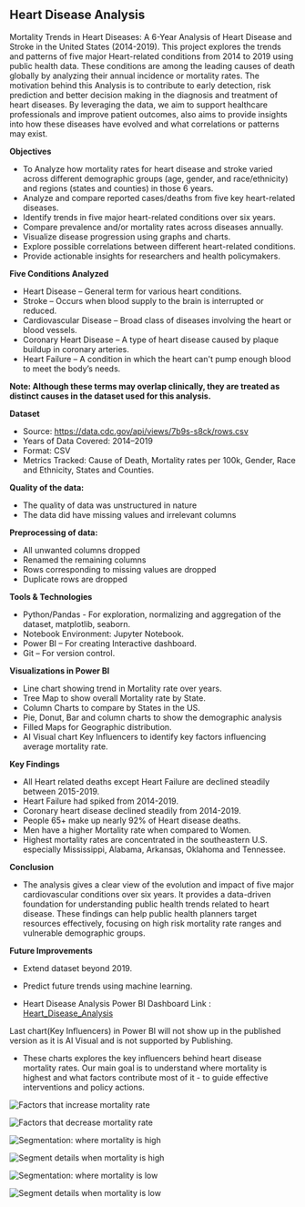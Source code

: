 ## Heart Disease Analysis

Mortality Trends in Heart Diseases: A 6-Year Analysis of Heart Disease and Stroke in the United States (2014-2019).
This project explores the trends and patterns of five major Heart-related conditions from 2014 to 2019 using public health data. These conditions are among the leading causes of death globally by analyzing their annual incidence or mortality rates.
The motivation behind this Analysis is to contribute to early detection, risk prediction and better decision making in the diagnosis and treatment of heart diseases. By leveraging the data, we aim to support healthcare professionals and improve patient outcomes, also aims to provide insights into how these diseases have evolved and what correlations or patterns may exist.


**Objectives** 
* To Analyze how mortality rates for heart disease and stroke varied across different demographic groups (age, gender, and race/ethnicity) and regions (states and counties) in those 6 years.
* Analyze and compare reported cases/deaths from five key heart-related diseases.
* Identify trends in five major heart-related conditions over six years.
* Compare prevalence and/or mortality rates across diseases annually.
* Visualize disease progression using graphs and charts.
* Explore possible correlations between different heart-related conditions.
* Provide actionable insights for researchers and health policymakers.

**Five Conditions Analyzed**

* Heart Disease – General term for various heart conditions.
* Stroke – Occurs when blood supply to the brain is interrupted or reduced.
* Cardiovascular Disease – Broad class of diseases involving the heart or blood vessels.
* Coronary Heart Disease – A type of heart disease caused by plaque buildup in coronary arteries.
* Heart Failure – A condition in which the heart can't pump enough blood to meet the body’s needs.

**Note: Although these terms may overlap clinically, they are treated as distinct causes in the dataset used for this analysis.**

**Dataset**

* Source: https://data.cdc.gov/api/views/7b9s-s8ck/rows.csv
* Years of Data Covered: 2014–2019
* Format: CSV
* Metrics Tracked: Cause of Death, Mortality rates per 100k, Gender, Race and Ethnicity, States and Counties.

**Quality of the data:** 
* The quality of data was unstructured in nature
* The data did have missing values and irrelevant columns

**Preprocessing of data:**
* All unwanted columns dropped
* Renamed the remaining columns
* Rows corresponding to missing values are dropped
* Duplicate rows are dropped

**Tools & Technologies**

* Python/Pandas - For exploration, normalizing and aggregation of the dataset, matplotlib, seaborn.
* Notebook Environment: Jupyter Notebook.
* Power BI – For creating Interactive dashboard.
* Git – For version control.

**Visualizations in Power BI**

* Line chart showing trend in Mortality rate over years.
* Tree Map to show overall Mortality rate by State.
* Column Charts to compare by States in the US.
* Pie, Donut, Bar and column charts to show the demographic analysis
* Filled Maps for Geographic distribution.
* AI Visual chart Key Influencers to identify key factors influencing average mortality rate.

**Key Findings**

* All Heart related deaths except Heart Failure are declined steadily between 2015-2019.
* Heart Failure had spiked from 2014-2019.
* Coronary heart disease declined steadily from 2014-2019.
* People 65+ make up nearly 92% of Heart disease deaths.
* Men have a higher Mortality rate when compared to Women.
* Highest mortality rates are concentrated in the southeastern U.S. especially Mississippi, Alabama, Arkansas, Oklahoma and Tennessee.

**Conclusion**

* The analysis gives a clear view of the evolution and impact of five major cardiovascular conditions over six years. It provides a data-driven foundation for understanding public health trends related to heart disease. These findings can help public health planners target resources effectively, focusing on high risk mortality rate ranges and vulnerable demographic groups.

**Future Improvements**

* Extend dataset beyond 2019.
* Predict future trends using machine learning.

* Heart Disease Analysis Power BI Dashboard Link : <a href ="https://app.powerbi.com/view?r=eyJrIjoiYzJjODBkMzctNDkwYi00NjdhLWIzMDAtMzk4OWI3ODc5YTZlIiwidCI6IjEwMWRhNTg3LTE4NDMtNGY1Mi04YjhhLTE3YjA2OWM2NmQzMyIsImMiOjJ9" >Heart_Disease_Analysis</a>

Last chart(Key Influencers) in Power BI will not show up in the published version as it is AI Visual and is not supported by Publishing.

* These charts explores the key influencers behind heart disease mortality rates. Our main goal is to understand where mortality is highest and what factors contribute most of it - to guide effective interventions and policy actions.

 ![Factors that increase mortality rate](./Images/Key_Influencer_Mortality_Rate_Increase.png)

 ![Factors that decrease mortality rate](./Images/Key_Influencer_Mortality_Rate_Decrease.png)

 ![Segmentation: where mortality is high](./Images/Key_Influencer_Mortality_Rate_High.png)

 ![Segment details when mortality is high](./Images/Mortality_high_Details.png)

 ![Segmentation: where mortality is low](./Images/Key_Influencer_Mortality_Rate_Low.png)

 ![Segment details when mortality is low](./Images/Mortality_low_Details.png)




